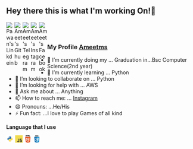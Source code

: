 ## Hey there this is what I'm working On!👋



<a href="https://linkedin.com/in/imthepk">
  <img align="left" alt="Pawan's Linkdein" width="22px" src="https://cdn.jsdelivr.net/npm/simple-icons@v3/icons/linkedin.svg" />
</a>

<a href="https://github.com/Ameetms">
  <img align="left" alt="Ameet's Github" width="22px" src="https://cdn.jsdelivr.net/npm/simple-icons@v3/icons/github.svg" />
</a>
<a href="https://t.me/ameetms">
  <img align="left" alt="Ameet's Telegram" width="22px" src="https://cdn.jsdelivr.net/npm/simple-icons@v3/icons/telegram.svg" />
</a>
<a href="https://instagram.com/ameet_m.s/">
  <img align="left" alt="Ameet's Instagram" width="22px" src="https://cdn.jsdelivr.net/npm/simple-icons@v3/icons/instagram.svg" />
</a>
<a href="https://www.facebook.com/profile.php?id=100007835895490/">
  <img align="left" alt="Ameet's Facebook" width="22px" src="https://cdn.jsdelivr.net/npm/simple-icons@v3/icons/facebook.svg" />
</a>


<br/>
<br/>

### My Profile [Ameetms](https://about.me/ameet_m.s)
- 🔭 I’m currently doing my ...  Graduation in...Bsc Computer Science(2nd year)
- 🌱 I’m currently learning ...  Python
- 👯 I’m looking to collaborate on ...  Python
- 🤔 I’m looking for help with ...  AWS
- 💬 Ask me about ...  Anything
- 📫 How to reach me: ...  [Instagram](https://www.instagram.com/ameet_m.s)
- 😄 Pronouns: ...He/His
- ⚡ Fun fact: ...I love to play Games of all kind

**Language that I use**

<code><img height="20" src="https://raw.githubusercontent.com/github/explore/80688e429a7d4ef2fca1e82350fe8e3517d3494d/topics/python/python.png"></code>
<code><img height="20" src="https://raw.githubusercontent.com/github/explore/80688e429a7d4ef2fca1e82350fe8e3517d3494d/topics/javascript/javascript.png"></code>
<code><img height="20" src="https://raw.githubusercontent.com/github/explore/80688e429a7d4ef2fca1e82350fe8e3517d3494d/topics/html/html.png"></code>
<code><img height="20" src="https://raw.githubusercontent.com/github/explore/80688e429a7d4ef2fca1e82350fe8e3517d3494d/topics/css/css.png"></code>
